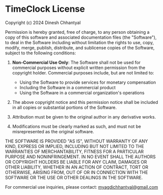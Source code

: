 # TimeClock License

Copyright (c) 2024 Dinesh Chhantyal

Permission is hereby granted, free of charge, to any person obtaining a copy
of this software and associated documentation files (the "Software"), to deal
in the Software including without limitation the rights to use, copy, modify, 
merge, publish, distribute, and sublicense copies of the Software, subject to 
the following conditions:

1. **Non-Commercial Use Only**: The Software shall not be used for commercial 
   purposes without explicit written permission from the copyright holder. 
   Commercial purposes include, but are not limited to:
   - Using the Software to provide services for monetary compensation
   - Including the Software in a commercial product
   - Using the Software in a commercial organization's operations

2. The above copyright notice and this permission notice shall be included in all
   copies or substantial portions of the Software.

3. Attribution must be given to the original author in any derivative works.

4. Modifications must be clearly marked as such, and must not be misrepresented
   as the original software.

THE SOFTWARE IS PROVIDED "AS IS", WITHOUT WARRANTY OF ANY KIND, EXPRESS OR
IMPLIED, INCLUDING BUT NOT LIMITED TO THE WARRANTIES OF MERCHANTABILITY,
FITNESS FOR A PARTICULAR PURPOSE AND NONINFRINGEMENT. IN NO EVENT SHALL THE
AUTHORS OR COPYRIGHT HOLDERS BE LIABLE FOR ANY CLAIM, DAMAGES OR OTHER
LIABILITY, WHETHER IN AN ACTION OF CONTRACT, TORT OR OTHERWISE, ARISING FROM,
OUT OF OR IN CONNECTION WITH THE SOFTWARE OR THE USE OR OTHER DEALINGS IN THE
SOFTWARE.

For commercial use inquiries, please contact: myagdichhantyal@gmail.com